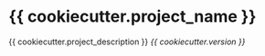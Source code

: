 # {{ cookiecutter.project_name }}

{{ cookiecutter.project_description }}
*{{ cookiecutter.version }}*
